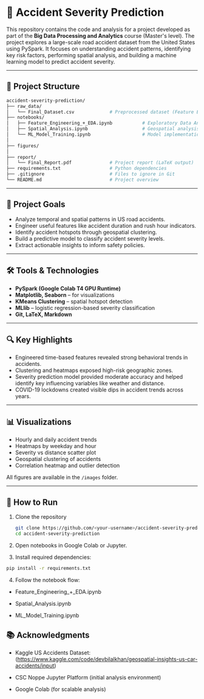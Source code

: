 # 🚗 Accident Severity Prediction

This repository contains the code and analysis for a project developed as part of the **Big Data Processing and Analytics** course (Master's level). The project explores a large-scale road accident dataset from the United States using PySpark. It focuses on understanding accident patterns, identifying key risk factors, performing spatial analysis, and building a machine learning model to predict accident severity.

---

## 📁 Project Structure
```bash
accident-severity-prediction/
├── raw_data/
│   └── Final_Dataset.csv             # Preprocessed dataset (Feature Engineered)
├── notebooks/
│   ├── Feature_Engineering_+_EDA.ipynb           # Exploratory Data Analysis
│   ├── Spatial_Analysis.ipynb                    # Geospatial analysis & clustering
│   └── ML_Model_Training.ipynb                   # Model implementation & evaluation
│
├── figures/
│   
├── report/
│   └── Final_Report.pdf              # Project report (LaTeX output)
├── requirements.txt                  # Python dependencies
├── .gitignore                        # Files to ignore in Git
└── README.md                         # Project overview
```

---

## 🧠 Project Goals

- Analyze temporal and spatial patterns in US road accidents.
- Engineer useful features like accident duration and rush hour indicators.
- Identify accident hotspots through geospatial clustering.
- Build a predictive model to classify accident severity levels.
- Extract actionable insights to inform safety policies.

---

## 🛠️ Tools & Technologies

- **PySpark (Google Colab T4 GPU Runtime)**
- **Matplotlib, Seaborn** – for visualizations
- **KMeans Clustering** – spatial hotspot detection
- **MLlib** – logistic regression-based severity classification
- **Git, LaTeX, Markdown**

---

## 🔍 Key Highlights

- Engineered time-based features revealed strong behavioral trends in accidents.
- Clustering and heatmaps exposed high-risk geographic zones.
- Severity prediction model provided moderate accuracy and helped identify key influencing variables like weather and distance.
- COVID-19 lockdowns created visible dips in accident trends across years.

---

## 📊 Visualizations

- Hourly and daily accident trends  
- Heatmaps by weekday and hour  
- Severity vs distance scatter plot  
- Geospatial clustering of accidents  
- Correlation heatmap and outlier detection

All figures are available in the `/images` folder.

---


## 📌 How to Run

1. Clone the repository  
   ```bash
   git clone https://github.com/<your-username>/accident-severity-prediction.git
   cd accident-severity-prediction
   ```

2. Open notebooks in Google Colab or Jupyter.

3. Install required dependencies:
```bash
pip install -r requirements.txt
```

4. Follow the notebook flow:

- Feature_Engineering_+_EDA.ipynb

- Spatial_Analysis.ipynb

- ML_Model_Training.ipynb

## 📚 Acknowledgments

- Kaggle US Accidents Dataset: (https://www.kaggle.com/code/devbilalkhan/geospatial-insights-us-car-accidents/input)

- CSC Noppe Jupyter Platform (initial analysis environment)

- Google Colab (for scalable analysis)
